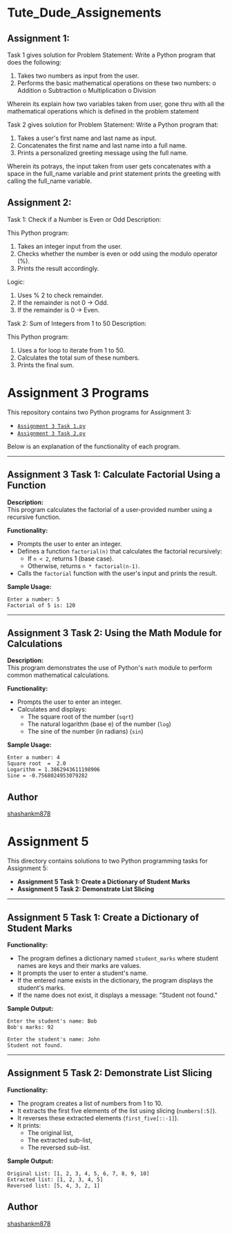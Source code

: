 # Tute_Dude_Assignements
## Assignment 1:
Task 1 gives solution for Problem Statement: Write a Python program that does the following:
1.  Takes two numbers as input from the user.
2.  Performs the basic mathematical operations on these two numbers:
    o	Addition
    o	Subtraction
    o	Multiplication
    o	Division

Wherein its explain how two variables taken from user, gone thru with all the mathematical operations which is defined in the problem statement

Task 2 gives solution for Problem Statement: Write a Python program that:
  1.  Takes a user's first name and last name as input.
  2.  Concatenates the first name and last name into a full name.
  3.  Prints a personalized greeting message using the full name.

Wherein its potrays, the input taken from user gets concatenates with a space in the full_name variable and print statement prints the greeting with calling the full_name variable.

## Assignment 2:

Task 1: Check if a Number is Even or Odd
Description:

This Python program:
  1.  Takes an integer input from the user.
  2. Checks whether the number is even or odd using the modulo operator (%).
  3. Prints the result accordingly.

Logic: 
  1.  Uses % 2 to check remainder.
  2.  If the remainder is not 0 → Odd.
  3.  If the remainder is 0 → Even.

Task 2: Sum of Integers from 1 to 50
Description:

This Python program:
  1.  Uses a for loop to iterate from 1 to 50.
  2.  Calculates the total sum of these numbers.
  3.  Prints the final sum.



# Assignment 3 Programs

This repository contains two Python programs for Assignment 3:

- [`Assignment 3 Task 1.py`](./Assignment%203%20Task%201.py)
- [`Assignment 3 Task 2.py`](./Assignment%203%20Task%202.py)

Below is an explanation of the functionality of each program.

---

## Assignment 3 Task 1: Calculate Factorial Using a Function

**Description:**  
This program calculates the factorial of a user-provided number using a recursive function.

**Functionality:**  
- Prompts the user to enter an integer.
- Defines a function `factorial(n)` that calculates the factorial recursively:
  - If `n < 2`, returns 1 (base case).
  - Otherwise, returns `n * factorial(n-1)`.
- Calls the `factorial` function with the user's input and prints the result.

**Sample Usage:**
```
Enter a number: 5
Factorial of 5 is: 120
```

---

## Assignment 3 Task 2: Using the Math Module for Calculations

**Description:**  
This program demonstrates the use of Python's `math` module to perform common mathematical calculations.

**Functionality:**  
- Prompts the user to enter an integer.
- Calculates and displays:
  - The square root of the number (`sqrt`)
  - The natural logarithm (base e) of the number (`log`)
  - The sine of the number (in radians) (`sin`)

**Sample Usage:**
```
Enter a number: 4
Square root  =  2.0
Logarithm = 1.3862943611198906
Sine = -0.7568024953079282
```


## Author

[shashankm878](https://github.com/shashankm878)







# Assignment 5

This directory contains solutions to two Python programming tasks for Assignment 5:

- **Assignment 5 Task 1: Create a Dictionary of Student Marks**
- **Assignment 5 Task 2: Demonstrate List Slicing**

---

## Assignment 5 Task 1: Create a Dictionary of Student Marks

**Functionality:**
- The program defines a dictionary named `student_marks` where student names are keys and their marks are values.
- It prompts the user to enter a student's name.
- If the entered name exists in the dictionary, the program displays the student's marks.
- If the name does not exist, it displays a message: "Student not found."

**Sample Output:**
```
Enter the student's name: Bob
Bob's marks: 92
```
```
Enter the student's name: John
Student not found.
```

---

## Assignment 5 Task 2: Demonstrate List Slicing

**Functionality:**
- The program creates a list of numbers from 1 to 10.
- It extracts the first five elements of the list using slicing (`numbers[:5]`).
- It reverses these extracted elements (`first_five[::-1]`).
- It prints:
  - The original list,
  - The extracted sub-list,
  - The reversed sub-list.

**Sample Output:**
```
Original List: [1, 2, 3, 4, 5, 6, 7, 8, 9, 10]
Extracted list: [1, 2, 3, 4, 5]
Reversed list: [5, 4, 3, 2, 1]
```

## Author

[shashankm878](https://github.com/shashankm878)

